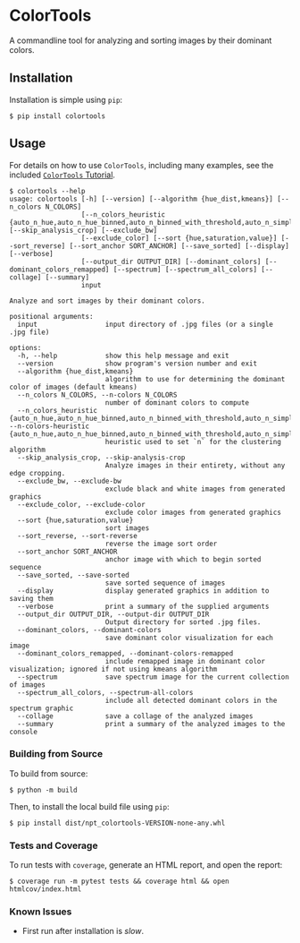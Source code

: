 # ColorTools

A commandline tool for analyzing and sorting images by their dominant colors.

## Installation
Installation is simple using `pip`: 

```
$ pip install colortools
```

## Usage
For details on how to use `ColorTools`, including many examples, see the included [`ColorTools` Tutorial](docs/colortools-tutorial.md). 

```
$ colortools --help
usage: colortools [-h] [--version] [--algorithm {hue_dist,kmeans}] [--n_colors N_COLORS]
                  [--n_colors_heuristic {auto_n_hue,auto_n_hue_binned,auto_n_binned_with_threshold,auto_n_simple_threshold}] [--skip_analysis_crop] [--exclude_bw]
                  [--exclude_color] [--sort {hue,saturation,value}] [--sort_reverse] [--sort_anchor SORT_ANCHOR] [--save_sorted] [--display] [--verbose]
                  [--output_dir OUTPUT_DIR] [--dominant_colors] [--dominant_colors_remapped] [--spectrum] [--spectrum_all_colors] [--collage] [--summary]
                  input

Analyze and sort images by their dominant colors.

positional arguments:
  input                 input directory of .jpg files (or a single .jpg file)

options:
  -h, --help            show this help message and exit
  --version             show program's version number and exit
  --algorithm {hue_dist,kmeans}
                        algorithm to use for determining the dominant color of images (default kmeans)
  --n_colors N_COLORS, --n-colors N_COLORS
                        number of dominant colors to compute
  --n_colors_heuristic {auto_n_hue,auto_n_hue_binned,auto_n_binned_with_threshold,auto_n_simple_threshold}, --n-colors-heuristic {auto_n_hue,auto_n_hue_binned,auto_n_binned_with_threshold,auto_n_simple_threshold}
                        heuristic used to set `n` for the clustering algorithm
  --skip_analysis_crop, --skip-analysis-crop
                        Analyze images in their entirety, without any edge cropping.
  --exclude_bw, --exclude-bw
                        exclude black and white images from generated graphics
  --exclude_color, --exclude-color
                        exclude color images from generated graphics
  --sort {hue,saturation,value}
                        sort images
  --sort_reverse, --sort-reverse
                        reverse the image sort order
  --sort_anchor SORT_ANCHOR
                        anchor image with which to begin sorted sequence
  --save_sorted, --save-sorted
                        save sorted sequence of images
  --display             display generated graphics in addition to saving them
  --verbose             print a summary of the supplied arguments
  --output_dir OUTPUT_DIR, --output-dir OUTPUT_DIR
                        Output directory for sorted .jpg files.
  --dominant_colors, --dominant-colors
                        save dominant color visualization for each image
  --dominant_colors_remapped, --dominant-colors-remapped
                        include remapped image in dominant color visualization; ignored if not using kmeans algorithm
  --spectrum            save spectrum image for the current collection of images
  --spectrum_all_colors, --spectrum-all-colors
                        include all detected dominant colors in the spectrum graphic
  --collage             save a collage of the analyzed images
  --summary             print a summary of the analyzed images to the console
```

### Building from Source
To build from source: 

```
$ python -m build
```

Then, to install the local build file using `pip`: 

```
$ pip install dist/npt_colortools-VERSION-none-any.whl
```

### Tests and Coverage
To run tests with `coverage`, generate an HTML report, and open the report: 

```
$ coverage run -m pytest tests && coverage html && open htmlcov/index.html 
```

### Known Issues
- First run after installation is _slow_.
